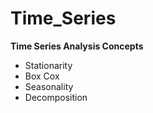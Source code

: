 # Time_Series
**Time Series Analysis Concepts**    
- Stationarity
- Box Cox  
- Seasonality  
- Decomposition
